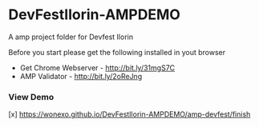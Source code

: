 # DevFestIlorin-AMPDEMO
A amp project folder for Devfest Ilorin <br>

Before you start please get the following installed in yout browser

* Get Chrome Webserver - http://bit.ly/31mgS7C
* AMP Validator - http://bit.ly/2oReJng


### View Demo

[x] https://wonexo.github.io/DevFestIlorin-AMPDEMO/amp-devfest/finish

